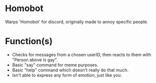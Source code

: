 # Homobot
Warps 'Homobot' for discord, originally made to annoy specific people.

# Function(s)
- Checks for messages from a chosen userID, then reacts to them with "Person above is gay".
- Basic "say" command for meme purposes.
- Basic "help" command which doesn't really do that much.
- Isn't able to express any form of emotion, just like you.
